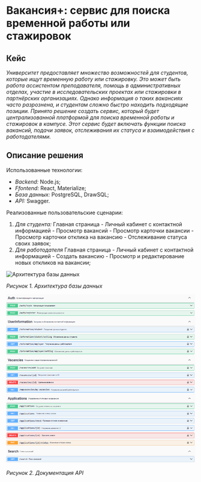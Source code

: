 # Вакансия+: сервис для поиска временной работы или стажировок

## Кейс

*Университет предоставляет множество возможностей для студентов, которые ищут временную работу или стажировку. Это может быть работа ассистентом преподавателя, помощь в административных отделах, участие в исследовательских проектах или стажировки в партнёрских организациях. Однако информация о таких вакансиях часто разрознена, и студентам сложно быстро находить подходящие позиции.
Принято решение создать сервис, который будет централизованной платформой для поиска временной работы и стажировок в кампусе. Этот сервис будет включать функции поиска вакансий, подачи заявок, отслеживания их статуса и взаимодействия с работодателями.*

## Описание решения

Использованные технологии:

* *Backend:* Node.js;
* *Ffontend:* React, Materialize;
* *База данных:* PostgreSQL, DrawSQL;
* *API:* Swagger.

Реализованные пользовательские сценарии:

1. *Для студента:* Главная страница - Личный кабинет с контактной информацией - Просмотр вакансий - Просмотр карточки вакансии - Просмотр карточки отклика на вакансию - Отслеживание статуса своих заявок;
2. *Для работодателя* Главная страница - Личный кабинет с контактной информацией - Создать вакансию - Просмотр и редактирование новых откликов на вакансии;

![Архитектура базы данных](/database.png)

*Рисунок 1. Архитектура базы данных*

![Документация API](/APIdocumentation.png)

*Рисунок 2. Документация API*
